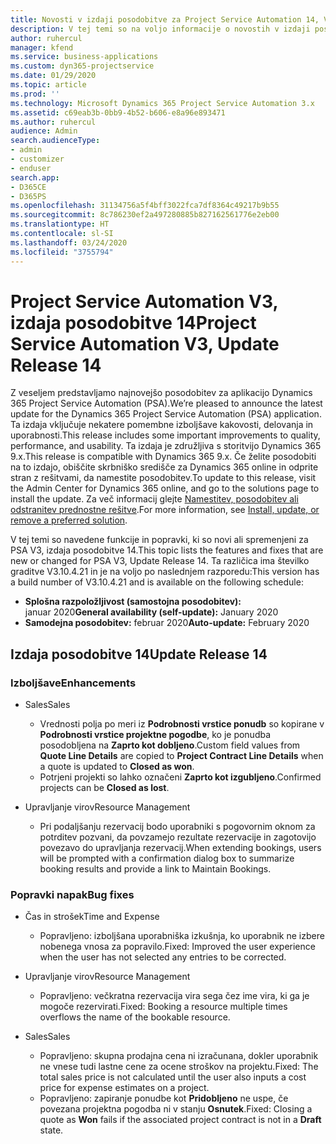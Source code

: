 ```yaml
---
title: Novosti v izdaji posodobitve za Project Service Automation 14, V3
description: V tej temi so na voljo informacije o novostih v izdaji posodobitve za Project Service Automation 14, V3.
author: ruhercul
manager: kfend
ms.service: business-applications
ms.custom: dyn365-projectservice
ms.date: 01/29/2020
ms.topic: article
ms.prod: ''
ms.technology: Microsoft Dynamics 365 Project Service Automation 3.x
ms.assetid: c69eab3b-0bb9-4b52-b606-e8a96e893471
ms.author: ruhercul
audience: Admin
search.audienceType:
- admin
- customizer
- enduser
search.app:
- D365CE
- D365PS
ms.openlocfilehash: 31134756a5f4bff3022fca7df8364c49217b9b55
ms.sourcegitcommit: 8c786230ef2a497280885b827162561776e2eb00
ms.translationtype: HT
ms.contentlocale: sl-SI
ms.lasthandoff: 03/24/2020
ms.locfileid: "3755794"
---
```

# <a name="project-service-automation-v3-update-release-14"></a><span data-ttu-id="a4dd2-103">Project Service Automation V3, izdaja posodobitve 14</span><span class="sxs-lookup"><span data-stu-id="a4dd2-103">Project Service Automation V3, Update Release 14</span></span>
<span data-ttu-id="a4dd2-104">Z veseljem predstavljamo najnovejšo posodobitev za aplikacijo Dynamics 365 Project Service Automation (PSA).</span><span class="sxs-lookup"><span data-stu-id="a4dd2-104">We’re pleased to announce the latest update for the Dynamics 365 Project Service Automation (PSA) application.</span></span> <span data-ttu-id="a4dd2-105">Ta izdaja vključuje nekatere pomembne izboljšave kakovosti, delovanja in uporabnosti.</span><span class="sxs-lookup"><span data-stu-id="a4dd2-105">This release includes some important improvements to quality, performance, and usability.</span></span> <span data-ttu-id="a4dd2-106">Ta izdaja je združljiva s storitvijo Dynamics 365 9.x.</span><span class="sxs-lookup"><span data-stu-id="a4dd2-106">This release is compatible with Dynamics 365 9.x.</span></span> <span data-ttu-id="a4dd2-107">Če želite posodobiti na to izdajo, obiščite skrbniško središče za Dynamics 365 online in odprite stran z rešitvami, da namestite posodobitev.</span><span class="sxs-lookup"><span data-stu-id="a4dd2-107">To update to this release, visit the Admin Center for Dynamics 365 online, and go to the solutions page to install the update.</span></span> <span data-ttu-id="a4dd2-108">Za več informacij glejte [Namestitev, posodobitev ali odstranitev prednostne rešitve](https://docs.microsoft.com/power-platform/admin/install-remove-preferred-solution).</span><span class="sxs-lookup"><span data-stu-id="a4dd2-108">For more information, see [Install, update, or remove a preferred solution](https://docs.microsoft.com/power-platform/admin/install-remove-preferred-solution).</span></span>

<span data-ttu-id="a4dd2-109">V tej temi so navedene funkcije in popravki, ki so novi ali spremenjeni za PSA V3, izdaja posodobitve 14.</span><span class="sxs-lookup"><span data-stu-id="a4dd2-109">This topic lists the features and fixes that are new or changed for PSA V3, Update Release 14.</span></span> <span data-ttu-id="a4dd2-110">Ta različica ima številko graditve V3.10.4.21 in je na voljo po naslednjem razporedu:</span><span class="sxs-lookup"><span data-stu-id="a4dd2-110">This version has a build number of V3.10.4.21 and is available on the following schedule:</span></span>

- <span data-ttu-id="a4dd2-111">**Splošna razpoložljivost (samostojna posodobitev):** januar 2020</span><span class="sxs-lookup"><span data-stu-id="a4dd2-111">**General availability (self-update):** January 2020</span></span>
- <span data-ttu-id="a4dd2-112">**Samodejna posodobitev:** februar 2020</span><span class="sxs-lookup"><span data-stu-id="a4dd2-112">**Auto-update:** February 2020</span></span>

## <a name="update-release-14"></a><span data-ttu-id="a4dd2-113">Izdaja posodobitve 14</span><span class="sxs-lookup"><span data-stu-id="a4dd2-113">Update Release 14</span></span>

### <a name="enhancements"></a><span data-ttu-id="a4dd2-114">Izboljšave</span><span class="sxs-lookup"><span data-stu-id="a4dd2-114">Enhancements</span></span>

- <span data-ttu-id="a4dd2-115">Sales</span><span class="sxs-lookup"><span data-stu-id="a4dd2-115">Sales</span></span>

     - <span data-ttu-id="a4dd2-116">Vrednosti polja po meri iz **Podrobnosti vrstice ponudb** so kopirane v **Podrobnosti vrstice projektne pogodbe**, ko je ponudba posodobljena na **Zaprto kot dobljeno**.</span><span class="sxs-lookup"><span data-stu-id="a4dd2-116">Custom field values from **Quote Line Details** are copied to **Project Contract Line Details** when a quote is updated to **Closed as won**.</span></span>
     - <span data-ttu-id="a4dd2-117">Potrjeni projekti so lahko označeni **Zaprto kot izgubljeno**.</span><span class="sxs-lookup"><span data-stu-id="a4dd2-117">Confirmed projects can be **Closed as lost**.</span></span>

- <span data-ttu-id="a4dd2-118">Upravljanje virov</span><span class="sxs-lookup"><span data-stu-id="a4dd2-118">Resource Management</span></span>

     - <span data-ttu-id="a4dd2-119">Pri podaljšanju rezervacij bodo uporabniki s pogovornim oknom za potrditev pozvani, da povzamejo rezultate rezervacije in zagotovijo povezavo do upravljanja rezervacij.</span><span class="sxs-lookup"><span data-stu-id="a4dd2-119">When extending bookings, users will be prompted with a confirmation dialog box to summarize booking results and provide a link to Maintain Bookings.</span></span>


### <a name="bug-fixes"></a><span data-ttu-id="a4dd2-120">Popravki napak</span><span class="sxs-lookup"><span data-stu-id="a4dd2-120">Bug fixes</span></span>

- <span data-ttu-id="a4dd2-121">Čas in strošek</span><span class="sxs-lookup"><span data-stu-id="a4dd2-121">Time and Expense</span></span>

     - <span data-ttu-id="a4dd2-122">Popravljeno: izboljšana uporabniška izkušnja, ko uporabnik ne izbere nobenega vnosa za popravilo.</span><span class="sxs-lookup"><span data-stu-id="a4dd2-122">Fixed: Improved the user experience when the user has not selected any entries to be corrected.</span></span>

- <span data-ttu-id="a4dd2-123">Upravljanje virov</span><span class="sxs-lookup"><span data-stu-id="a4dd2-123">Resource Management</span></span>

     - <span data-ttu-id="a4dd2-124">Popravljeno: večkratna rezervacija vira sega čez ime vira, ki ga je mogoče rezervirati.</span><span class="sxs-lookup"><span data-stu-id="a4dd2-124">Fixed: Booking a resource multiple times overflows the name of the bookable resource.</span></span>

- <span data-ttu-id="a4dd2-125">Sales</span><span class="sxs-lookup"><span data-stu-id="a4dd2-125">Sales</span></span>

     - <span data-ttu-id="a4dd2-126">Popravljeno: skupna prodajna cena ni izračunana, dokler uporabnik ne vnese tudi lastne cene za ocene stroškov na projektu.</span><span class="sxs-lookup"><span data-stu-id="a4dd2-126">Fixed: The total sales price is not calculated until the user also inputs a cost price for expense estimates on a project.</span></span>
     - <span data-ttu-id="a4dd2-127">Popravljeno: zapiranje ponudbe kot **Pridobljeno** ne uspe, če povezana projektna pogodba ni v stanju **Osnutek**.</span><span class="sxs-lookup"><span data-stu-id="a4dd2-127">Fixed: Closing a quote as **Won** fails if the associated project contract is not in a **Draft** state.</span></span>

